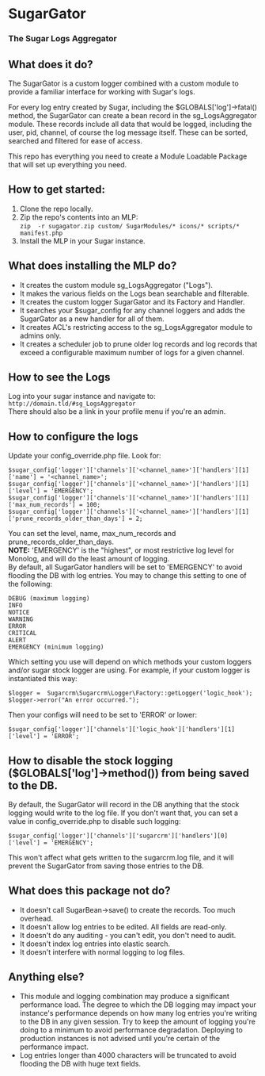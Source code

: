 # SugarGator
### The Sugar Logs Aggregator

## What does it do?
The SugarGator is a custom logger combined with a custom module to provide a familiar interface for working with Sugar's logs.

For every log entry created by Sugar, including the $GLOBALS['log']->fatal() method, the SugarGator can create a bean record in the sg_LogsAggregator module.
These records include all data that would be logged, including the user, pid, channel, of course the log message itself. 
These can be sorted, searched and filtered for ease of access.

This repo has everything you need to create a Module Loadable Package that will set up everything you need.

## How to get started:
1. Clone the repo locally.<br>
2. Zip the repo's contents into an MLP:<br/>
 `zip  -r sugagator.zip custom/ SugarModules/* icons/* scripts/* manifest.php`<br/>
3. Install the MLP in your Sugar instance.

## What does installing the MLP do?
- It creates the custom module sg_LogsAggregator ("Logs").
- It makes the various fields on the Logs bean searchable and filterable.
- It creates the custom logger SugarGator and its Factory and Handler.
- It searches your $sugar_config for any channel loggers and adds the SugarGator as a new handler for all of them.
- It creates ACL's restricting access to the sg_LogsAggregator module to admins only.
- It creates a scheduler job to prune older log records and log records that exceed a configurable maximum number of logs for a given channel.

## How to see the Logs
Log into your sugar instance and navigate to:<br/>
`http://domain.tld/#sg_LogsAggregator`
<br/>There should also be a link in your profile menu if you're an admin.


## How to configure the logs
Update your config_override.php file. Look for:<br/>
```sugar_config['logger']['channels']['<channel_name>']['handlers'][1]['type'] = 'SugarGator';
$sugar_config['logger']['channels']['<channel_name>']['handlers'][1]['name'] = '<channel_name>';
$sugar_config['logger']['channels']['<channel_name>']['handlers'][1]['level'] = 'EMERGENCY';
$sugar_config['logger']['channels']['<channel_name>']['handlers'][1]['max_num_records'] = 100;
$sugar_config['logger']['channels']['<channel_name>']['handlers'][1]['prune_records_older_than_days'] = 2;
```
You can set the level, name, max_num_records and prune_records_older_than_days.
<br/><b>NOTE:</b> 'EMERGENCY' is the "highest", or most restrictive log level for Monolog, and will do the least amount of logging. 
<br/>By default, all SugarGator handlers will be set to 'EMERGENCY' to avoid flooding the DB with log entries.
You may to change this setting to one of the following:
```
DEBUG (maximum logging)
INFO
NOTICE
WARNING
ERROR
CRITICAL
ALERT
EMERGENCY (minimum logging)
```
Which setting you use will depend on which methods your custom loggers and/or sugar stock logger are using. 
For example, if your custom logger is instantiated this way:
```
$logger =  Sugarcrm\Sugarcrm\Logger\Factory::getLogger('logic_hook');
$logger->error("An error occurred.");
```
Then your configs will need to be set to 'ERROR' or lower:
```
$sugar_config['logger']['channels']['logic_hook']['handlers'][1]['level'] = 'ERROR';
```

## How to disable the stock logging ($GLOBALS['log']->method()) from being saved to the DB.
By default, the SugarGator will record in the DB anything that the stock logging would write to the log file.
If you don't want that, you can set a value in config_override.php to disable such logging:
```
$sugar_config['logger']['channels']['sugarcrm']['handlers'][0]['level'] = 'EMERGENCY';
```
This won't affect what gets written to the sugarcrm.log file, and it will prevent the SugarGator from saving those entries to the DB.


## What does this package not do?
- It doesn't call SugarBean->save() to create the records. Too much overhead.
- It doesn't allow log entries to be edited. All fields are read-only.
- It doesn't do any auditing - you can't edit, you don't need to audit.
- It doesn't index log entries into elastic search.
- It doesn't interfere with normal logging to log files. 

## Anything else?
- This module and logging combination may produce a significant performance load. 
    The degree to which the DB logging may impact your instance's performance depends on how many log 
    entries you're writing to the DB in any given session. Try to keep the amount of logging you're doing to a minimum 
    to avoid performance degradation. Deploying to production instances is not advised until you're certain of the performance impact.
- Log entries longer than 4000 characters will be truncated to avoid flooding the DB with huge text fields. 
